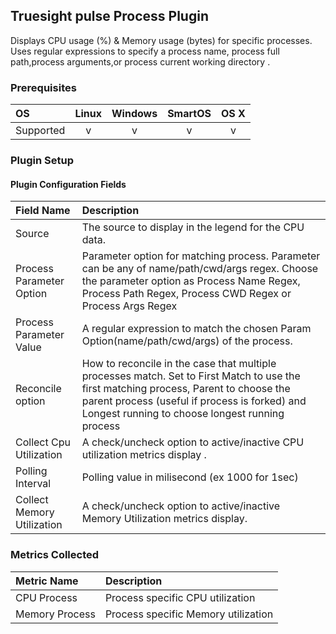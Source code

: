 Truesight pulse Process Plugin
---------------------------------

Displays CPU usage (%) & Memory usage (bytes) for specific processes. Uses regular expressions to specify a process name, process full path,process arguments,or process current working directory .

### Prerequisites

|     OS    | Linux | Windows | SmartOS | OS X |
|:----------|:-----:|:-------:|:-------:|:----:|
| Supported |   v   |    v    |    v    |  v   |



### Plugin Setup

#### Plugin Configuration Fields

|Field Name        |Description                                                                                                                                                                                                                                                    |
|:-----------------|:--------------------------------------------------------------------------------------------------------------------------------------------------------------------------------------------------------------------------------------------------------------|
|Source            |The source to display in the legend for the CPU data.|
|Process Parameter Option|Parameter option for matching process. Parameter can be any of name/path/cwd/args regex. Choose the parameter option as Process Name Regex, Process Path Regex, Process CWD Regex or Process Args Regex |
|Process Parameter Value|A regular expression to match the chosen Param Option(name/path/cwd/args) of the process.                                                                                               |
|Reconcile option  |How to reconcile in the case that multiple processes match.  Set to First Match to use the first matching process, Parent to choose the parent process (useful if process is forked) and Longest running to choose longest running process                                                              |
|Collect Cpu Utilization  |A check/uncheck option to active/inactive CPU utilization metrics display .|
|Polling Interval |Polling value in milisecond (ex 1000 for 1sec) |
|Collect Memory Utilization  |A check/uncheck option to active/inactive Memory Utilization metrics display.|

### Metrics Collected

|Metric Name|Description                     |
|:----------|:-------------------------------|
|CPU Process|Process specific CPU utilization|
|Memory Process|Process specific Memory utilization|



